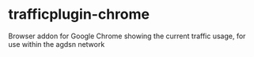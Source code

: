 trafficplugin-chrome
====================

Browser addon for Google Chrome showing the current traffic usage, for use within the agdsn network
